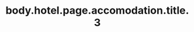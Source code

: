---
title: body.hotel.page.accomodation.title.3
featuredImage: ../../../images/hotel/accomodation/accomodation-3.jpg
alt: image-3
---                                   